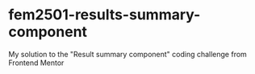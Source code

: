 # fem2501-results-summary-component
My solution to the "Result summary component" coding challenge from Frontend Mentor
